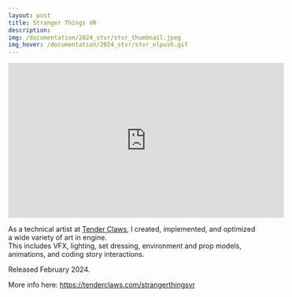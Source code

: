 ```yaml
---
layout: post
title: Stranger Things VR
description:
img: /documentation/2024_stvr/stvr_thumbnail.jpeg
img_hover: /documentation/2024_stvr/stvr_elpush.gif
---
```


<iframe width="560" height="315" src="https://www.youtube.com/embed/Xo5SDo8rNjE?si=nH0G-63Qf1RV9obd" title="YouTube video player" frameborder="0" allow="accelerometer; autoplay; clipboard-write; encrypted-media; gyroscope; picture-in-picture; web-share" referrerpolicy="strict-origin-when-cross-origin" allowfullscreen></iframe>

As a technical artist at <a href="https://tenderclaws.com">Tender Claws</a>, I created, implemented, and optimized a wide variety of art in engine.<br>
This includes VFX, lighting, set dressing, environment and prop models, animations, and coding story interactions.

Released February 2024.

More info here: <a href="https://tenderclaws.com/strangerthingsvr">https://tenderclaws.com/strangerthingsvr</a>